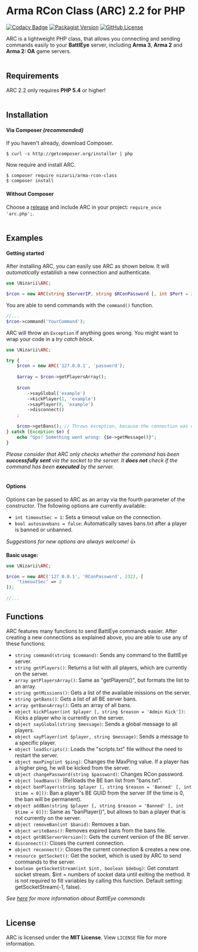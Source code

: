 # Arma RCon Class (ARC) 2.2 for PHP 
[![Codacy Badge](https://api.codacy.com/project/badge/Grade/f42d50a9693b4febb34fab3f68315365)](https://www.codacy.com/app/nizari/arma-rcon-class-php?utm_source=github.com&amp;utm_medium=referral&amp;utm_content=Nizarii/arma-rcon-class-php&amp;utm_campaign=Badge_Grade)
[![Packagist Version](https://img.shields.io/packagist/v/nizarii/arma-rcon-class.svg)](https://packagist.org/packages/nizarii/arma-rcon-class)
[![GitHub License](https://img.shields.io/github/license/nizarii/arma-rcon-class-php.svg)](https://github.com/Nizarii/arma-rcon-class-php/)

ARC is a lightweight PHP class, that allows you connecting and sending commands easily to your **BattlEye** server, including **Arma 3**, **Arma 2** and **Arma 2: OA** game servers.
<br>
<br>
## Requirements
ARC 2.2 only requires **PHP 5.4** or higher!
<br>
<br>
## Installation 
#### Via Composer *(recommended)*
If you haven't already, download Composer.
```shell
$ curl -s http://getcomposer.org/installer | php
```
Now require and install ARC.
```shell
$ composer require nizarii/arma-rcon-class
$ composer install
```

#### Without Composer
Choose a [release](https://github.com/Nizarii/arma-rcon-class-php/releases) and include ARC in your project: `require_once 'arc.php';`.
<br>
<br>
## Examples
#### Getting started
After installing ARC, you can easily use ARC as shown below. It will *automatically* establish a new connection and authenticate.
```php
use \Nizarii\ARC;

$rcon = new ARC(string $ServerIP, string $RConPassword [, int $Port = 2302 [, array $Options = array()]]);
```
You are able to send commands with the `command()` function.
```php
//...
$rcon->command('YourCommand');
```
ARC will throw an `Exception` if anything goes wrong. You might want to wrap your code in a *try catch block*.
```php
use \Nizarii\ARC;

try {
    $rcon = new ARC('127.0.0.1', 'password');
       
    $array = $rcon->getPlayersArray();
    
    $rcon
        ->sayGlobal('example')
        ->kickPlayer(1, 'example')
        ->sayPlayer(0, 'example')
        ->disconnect()
    ;
    
    $rcon->getBans(); // Throws exception, because the connection was closed
} catch (Exception $e) {
    echo "Ups! Something went wrong: {$e->getMessage()}";
}
```
*Please consider that ARC only checks whether the command has been <b>successfully sent</b> via the socket to the server. It <b>does not</b> check if the command has been <b>executed</b> by the server.*
<br><br>
#### Options
Options can be passed to ARC as an array via the fourth parameter of the constructor. The following options are currently available:
* `int timeoutSec = 1`: Sets a timeout value on the connection.
* `bool autosavebans = false`: Automatically saves bans.txt after a player is banned or unbanned.

*Suggestions for new options are always welcome!* :+1: <br>

**Basic usage:**
```php
use \Nizarii\ARC;

$rcon = new ARC('127.0.0.1', 'RConPassword', 2322, [
    'timeoutSec' => 2
]);
    
//...
```
## Functions
ARC features many functions to send BattlEye commands easier. After creating a new connections as explained above, you are able to use any of these functions:
* `string command(string $command)`:  Sends any command to the BattlEye server.
* `string getPlayers()`:  Returns a list with all players, which are currently on the server.
* `array getPlayersArray()`: Same as "getPlayers()", but formats the list to an array.
* `string getMissions()`:  Gets a list of the available missions on the server.
* `string getBans()`:  Gets a list of all BE server bans.
* `array getBansArray()`:  Gets an array of all bans.
* `object kickPlayer(int $player [, string $reason = 'Admin Kick'])`:  Kicks a player who is currently on the server.
* `object sayGlobal(string $message)`:  Sends a global message to all players.
* `object sayPlayer(int $player, string $message)`:  Sends a message to a specific player.
* `object loadScripts()`:  Loads the "scripts.txt" file without the need to restart the server.
* `object maxPing(int $ping)`:  Changes the MaxPing value. If a player has a higher ping, he will be kicked from the server.
* `object changePassword(string $password)`:  Changes RCon password.
* `object loadBans()`:  (Re)loads the BE ban list from "bans.txt".
* `object banPlayer(string $player [, string $reason = 'Banned' [, int $time = 0]])`:  Ban a player's BE GUID from the server (If the time is 0, the ban will be permanent).
* `object addBan(string $player [, string $reason = 'Banned' [, int $time = 0]])`:  Same as "banPlayer()", but allows to ban a player that is not currently on the server.
* `object removeBan(int $banid)`:  Removes a ban.
* `object writeBans()`:  Removes expired bans from the bans file.
* `object getBEServerVersion()`: Gets the current version of the BE server.
* `disconnect()`: Closes the current connection.
* `object reconnect()`: Closes the current connection & creates a new one.
* `resource getSocket()`: Get the socket, which is used by ARC to send commands to the server.
* `boolean getSocketStream(int $int, boolean $debug)`: Get constant socket stream. $int = numbers of socket data until exiting the method. It is not required to fill variables by calling this function. Default setting: getSocketStream(-1, false).

*See [here](https://community.bistudio.com/wiki/BattlEye#RCon_commands "BattlEye Wiki") for more information about BattlEye commands*
<br>
<br>
## License

ARC is licensed under the **MIT License**. View `LICENSE` file for more information.
